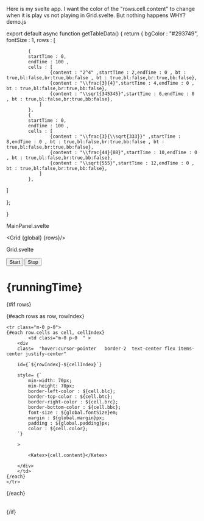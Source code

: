 Here is my svelte app. I want the color of the "rows.cell.content"  to change when it is play vs not playing in Grid.svelte. But nothing happens WHY?
demo.js


export default async function  getTableData() {
return {
bgColor : "#293749",
fontSize : 1,
rows : [

            {
            startTime : 0,
            endTime : 100 ,
            cells : [
                    {content : "2^4" ,startTime : 2,endTime : 0 , bt : true,bl:false,br:true,bb:false , bt : true,bl:false,br:true,bb:false},
                    {content : "\\frac{3}{4}",startTime : 4,endTime : 0 , bt : true,bl:false,br:true,bb:false},
                    {content : "\\sqrt{345345}",startTime : 6,endTime : 0 , bt : true,bl:false,br:true,bb:false},
                ]
            },
            {
            startTime : 0,
            endTime : 100 ,
            cells : [
                    {content : "\\frac{3}{\\sqrt{333}}" ,startTime : 8,endTime : 0 , bt : true,bl:false,br:true,bb:false , bt : true,bl:false,br:true,bb:false},
                    {content : "\\frac{44}{88}",startTime : 10,endTime : 0 , bt : true,bl:false,br:true,bb:false},
                    {content : "\\sqrt{555}",startTime : 12,endTime : 0 , bt : true,bl:false,br:true,bb:false},
                ]
            },
            
]

};


}

MainPanel.svelte
<script>
import Grid from "./Grid.svelte";
import getTableData from "./demo.js";
import {onMount} from '$lib/util';

let global = {bgColor: "#293544", fontSize: 1, padding: 4,margin:1,cellBorderColor:"#e52222" ,cellFontColor : "white",showGrid : true,gridColor: "#384556" }

let rows;
onMount(async () => {
  const tableData = await getTableData();
  rows = tableData.rows;
});

</script>

<div class="bg-gray-900 w-9/12 min-h-screen ">

<Grid {global} {rows}/>
</div>

Grid.svelte
<script>
//@ts-nocheck

import Katex from "svelte-katex";
export let rows;
export let global;

let runningTime = 0;
let startTime = 0;
let isPlaying = false;
let interval = null;

function start(){
  isPlaying = true;
  interval = setInterval(updateTimeDiff,1000);  
  startTime = Date.now();  
}

function stop(){ 
    isPlaying = false;
    clearInterval(interval);
    runningTime =  0;
}
function updateTimeDiff() {
    // debugger;
    const currentTime = Date.now();
    const timeDiff = currentTime - startTime;
    runningTime = Math.floor(timeDiff / 1000);
    // console.log('runningTime' , get(runningTime))
}


function getColor(startTime,content) {
   if (!isPlaying ){
         return global.cellFontColor;
   }else {
          if (startTime <=  runningTime) {
               return global.cellFontColor;
         }else {
            return global.bgColor; 
         }
   }
}

function borderColor(tf){
 // debugger;
    if (tf==true){
        return global.cellBorderColor;
    }else{
        if (global.showGrid == true){
         return global.gridColor;
        }else {
         return global.bgColor;
        } 
    }
}


$:{
 runningTime;
 if (rows){
   for (let i = 0; i < rows.length; i++) {
      const row = rows[i];
      for (let j = 0; j < row.length; j++) {
         const cell = row[j];
         cell.blc = borderColor(cell.bl);
         cell.btc = borderColor(cell.bt);
         cell.brc = borderColor(cell.br);
         cell.bbc = borderColor(cell.bb);
         //--
         cell.color = getColor(cell.startTime,cell.content);
      }
   }
   rows = [...rows];
 }
}
</script>
<div class="flex">
<button on:click={start}>Start</button>
<button on:click={stop}>Stop</button>
<h1>{runningTime}</h1>
</div>

{#if rows}
<div class="flex w-full justify-center p-2">

<table class=" p-0 m-0 " >
{#each rows as row, rowIndex}
    
    <tr class="m-0 p-0">
    {#each row.cells as cell, cellIndex}
            <td class="m-0 p-0  " >
        <div
        class=  "hover:cursor-pointer   border-2  text-center flex items-center justify-center"
        
        id={`${rowIndex}-${cellIndex}`} 
        
        style= {`
            min-width: 70px;
            min-height: 70px;
            border-left-color : ${cell.blc};
            border-top-color : ${cell.btc};
            border-right-color : ${cell.brc};
            border-bottom-color : ${cell.bbc};
            font-size : ${global.fontSize}em;
            margin : ${global.margin}px;
            padding : ${global.padding}px;
            color : ${cell.color};
        `}

        >
        
            <Katex>{cell.content}</Katex>
        
        </div>
        </td>
    {/each}
    </tr>
    
{/each}
</table>

</div>
{/if}
